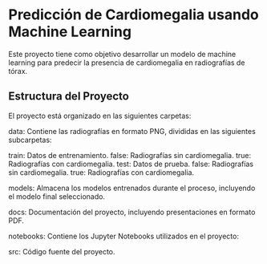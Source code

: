 # Predicción de Cardiomegalia usando Machine Learning
Este proyecto tiene como objetivo desarrollar un modelo de machine learning para predecir la presencia de cardiomegalia en radiografías de tórax.

## Estructura del Proyecto
El proyecto está organizado en las siguientes carpetas:

data: Contiene las radiografías en formato PNG, divididas en las siguientes subcarpetas:

  train: Datos de entrenamiento.
      false: Radiografías sin cardiomegalia.
      true: Radiografías con cardiomegalia.
  test: Datos de prueba.
      false: Radiografías sin cardiomegalia.
      true: Radiografías con cardiomegalia.
  
models: Almacena los modelos entrenados durante el proceso, incluyendo el modelo final seleccionado.

docs: Documentación del proyecto, incluyendo presentaciones en formato PDF.

notebooks: Contiene los Jupyter Notebooks utilizados en el proyecto:

src: Código fuente del proyecto.



